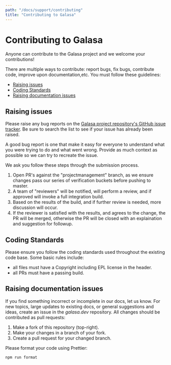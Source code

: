 ```yaml
---
path: "/docs/support/contributing"
title: "Contributing to Galasa"
---
```



# Contributing to Galasa

Anyone can contribute to the Galasa project and we welcome your contributions!

There are multiple ways to contribute: report bugs, fix bugs, contribute code, improve upon documentation,etc.  You must follow these guidelines:
* [Raising issues](https://github.com/galasa-dev/projectmanagement/CONTRIBUTING.md#raising-issues)
* [Coding Standards](https://github.com/galasa-dev/projectmanagement//CONTRIBUTING.md#coding-standards)
* [Raising documentation issues](https://github.com/galasa-dev/projectmanagement/CONTRIBUTING.md#raising-doc-issues)

## Raising issues
Please raise any bug reports on the [Galasa project repository's GitHub issue tracker](https://github.com/galasa-dev/projectmanagement/issues). Be sure to search the list to see if your issue has already been raised.

A good bug report is one that make it easy for everyone to understand what you were trying to do and what went wrong. Provide as much context as possible so we can try to recreate the issue.

We ask you follow these steps through the submission process.
1. Open PR's against the "projectmanagement" branch, as we ensure changes pass our series of verification buckets before pushing to master.
2. A team of "reviewers" will be notified, will perform a review, and if approved will invoke a full integration build.
3. Based on the results of the build, and if further review is needed, more discussion will occur.
4. If the reviewer is satisfied with the results, and agrees to the change, the PR will be merged, otherwise the PR will be closed with an explaination and suggestion for followup.


## Coding Standards
Please ensure you follow the coding standards used throughout the existing code base. Some basic rules include:
* all files must have a Copyright including EPL license in the header.
* all PRs must have a passing build.

## Raising documentation issues

If you find something incorrect or incomplete in our docs, let us know. For new topics, large updates to existing docs, or general suggestions and ideas, create an issue in the *galasa.dev* repository.
All changes should be contributed as pull requests:

   1. Make a fork of this repository (top-right).
   2. Make your changes in a branch of your fork.
   3. Create a pull request for your changed branch.

Please format your code using Prettier:

```npm run format```
